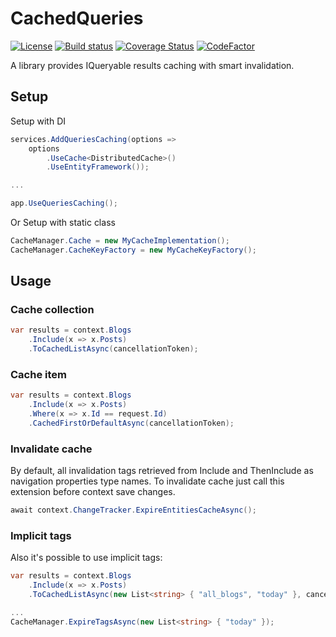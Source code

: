 # CachedQueries

[![License](http://img.shields.io/:license-mit-blue.svg)](https://vposd.mit-license.org/)
[![Build status](https://ci.appveyor.com/api/projects/status/qbpx3i8eq3cl05f1?svg=true)](https://ci.appveyor.com/project/vposd/lore-querycache)
[![Coverage Status](https://coveralls.io/repos/github/vposd/Lore.QueryCache/badge.svg?branch=master)](https://coveralls.io/github/vposd/Lore.QueryCache?branch=master)
[![CodeFactor](https://www.codefactor.io/repository/github/vposd/cachedqueries/badge)](https://www.codefactor.io/repository/github/vposd/cachedqueries)

A library provides IQueryable results caching with smart invalidation.

## Setup

Setup with DI

```c#
services.AddQueriesCaching(options =>
    options
        .UseCache<DistributedCache>()
        .UseEntityFramework());

...

app.UseQueriesCaching();
```

Or Setup with static class

```c#
CacheManager.Cache = new MyCacheImplementation();
CacheManager.CacheKeyFactory = new MyCacheKeyFactory();
```

## Usage

### Cache collection

```c#
var results = context.Blogs
    .Include(x => x.Posts)
    .ToCachedListAsync(cancellationToken);
```

### Cache item

```c#
var results = context.Blogs
    .Include(x => x.Posts)
    .Where(x => x.Id == request.Id)
    .CachedFirstOrDefaultAsync(cancellationToken);
```

### Invalidate cache

By default, all invalidation tags retrieved from Include and ThenInclude as navigation properties type names.
To invalidate cache just call this extension before context save changes.

```c#
await context.ChangeTracker.ExpireEntitiesCacheAsync();
```

### Implicit tags
Also it's possible to use implicit tags:
```c#
var results = context.Blogs
    .Include(x => x.Posts)
    .ToCachedListAsync(new List<string> { "all_blogs", "today" }, cancellationToken);

...
CacheManager.ExpireTagsAsync(new List<string> { "today" });
```
